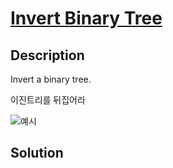 # [Invert Binary Tree](https://leetcode.com/problems/invert-binary-tree/)

## Description

Invert a binary tree.

이진트리를 뒤집어라

![예시]('./image/ex.png')



## Solution

